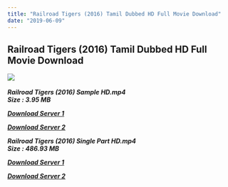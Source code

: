 ```yaml
---
title: "Railroad Tigers (2016) Tamil Dubbed HD Full Movie Download"
date: "2019-06-09"
---
```


## Railroad Tigers (2016) Tamil Dubbed HD Full Movie Download

![](https://images.moviebuff.com/8b00030c-beae-4aa3-99c0-23f0d7a5c0be?w=1000) 

 _**Railroad Tigers (2016) Sample HD.mp4  
Size : 3.95 MB**_

[_**Download Server 1**_](http://du1.wetransfer.vip/files/Tamil{c159298fb141cbadc7232f68964181f47c3dba5abf1fc31c2462b14f0846cd70}20Dubbed{c159298fb141cbadc7232f68964181f47c3dba5abf1fc31c2462b14f0846cd70}20Movies/Tamil{c159298fb141cbadc7232f68964181f47c3dba5abf1fc31c2462b14f0846cd70}20Recent{c159298fb141cbadc7232f68964181f47c3dba5abf1fc31c2462b14f0846cd70}20Dubbed{c159298fb141cbadc7232f68964181f47c3dba5abf1fc31c2462b14f0846cd70}20Movies/Railroad{c159298fb141cbadc7232f68964181f47c3dba5abf1fc31c2462b14f0846cd70}20Tigers{c159298fb141cbadc7232f68964181f47c3dba5abf1fc31c2462b14f0846cd70}20(2016)/Railroad{c159298fb141cbadc7232f68964181f47c3dba5abf1fc31c2462b14f0846cd70}20Tigers{c159298fb141cbadc7232f68964181f47c3dba5abf1fc31c2462b14f0846cd70}20(2016){c159298fb141cbadc7232f68964181f47c3dba5abf1fc31c2462b14f0846cd70}20{c159298fb141cbadc7232f68964181f47c3dba5abf1fc31c2462b14f0846cd70}20BDRip/Railroad{c159298fb141cbadc7232f68964181f47c3dba5abf1fc31c2462b14f0846cd70}20Tigers{c159298fb141cbadc7232f68964181f47c3dba5abf1fc31c2462b14f0846cd70}20(2016){c159298fb141cbadc7232f68964181f47c3dba5abf1fc31c2462b14f0846cd70}20{c159298fb141cbadc7232f68964181f47c3dba5abf1fc31c2462b14f0846cd70}20BDRip{c159298fb141cbadc7232f68964181f47c3dba5abf1fc31c2462b14f0846cd70}20Sample{c159298fb141cbadc7232f68964181f47c3dba5abf1fc31c2462b14f0846cd70}20HD.mp4)

[_**Download Server 2**_](http://du1.wetransfer.vip/files/Tamil{c159298fb141cbadc7232f68964181f47c3dba5abf1fc31c2462b14f0846cd70}20Dubbed{c159298fb141cbadc7232f68964181f47c3dba5abf1fc31c2462b14f0846cd70}20Movies/Tamil{c159298fb141cbadc7232f68964181f47c3dba5abf1fc31c2462b14f0846cd70}20Recent{c159298fb141cbadc7232f68964181f47c3dba5abf1fc31c2462b14f0846cd70}20Dubbed{c159298fb141cbadc7232f68964181f47c3dba5abf1fc31c2462b14f0846cd70}20Movies/Railroad{c159298fb141cbadc7232f68964181f47c3dba5abf1fc31c2462b14f0846cd70}20Tigers{c159298fb141cbadc7232f68964181f47c3dba5abf1fc31c2462b14f0846cd70}20(2016)/Railroad{c159298fb141cbadc7232f68964181f47c3dba5abf1fc31c2462b14f0846cd70}20Tigers{c159298fb141cbadc7232f68964181f47c3dba5abf1fc31c2462b14f0846cd70}20(2016){c159298fb141cbadc7232f68964181f47c3dba5abf1fc31c2462b14f0846cd70}20{c159298fb141cbadc7232f68964181f47c3dba5abf1fc31c2462b14f0846cd70}20BDRip/Railroad{c159298fb141cbadc7232f68964181f47c3dba5abf1fc31c2462b14f0846cd70}20Tigers{c159298fb141cbadc7232f68964181f47c3dba5abf1fc31c2462b14f0846cd70}20(2016){c159298fb141cbadc7232f68964181f47c3dba5abf1fc31c2462b14f0846cd70}20{c159298fb141cbadc7232f68964181f47c3dba5abf1fc31c2462b14f0846cd70}20BDRip{c159298fb141cbadc7232f68964181f47c3dba5abf1fc31c2462b14f0846cd70}20Sample{c159298fb141cbadc7232f68964181f47c3dba5abf1fc31c2462b14f0846cd70}20HD.mp4) 

_**Railroad Tigers (2016) Single Part HD.mp4  
Size : 486.93 MB**_

[_**Download Server 1**_](http://du1.wetransfer.vip/files/Tamil{c159298fb141cbadc7232f68964181f47c3dba5abf1fc31c2462b14f0846cd70}20Dubbed{c159298fb141cbadc7232f68964181f47c3dba5abf1fc31c2462b14f0846cd70}20Movies/Tamil{c159298fb141cbadc7232f68964181f47c3dba5abf1fc31c2462b14f0846cd70}20Recent{c159298fb141cbadc7232f68964181f47c3dba5abf1fc31c2462b14f0846cd70}20Dubbed{c159298fb141cbadc7232f68964181f47c3dba5abf1fc31c2462b14f0846cd70}20Movies/Railroad{c159298fb141cbadc7232f68964181f47c3dba5abf1fc31c2462b14f0846cd70}20Tigers{c159298fb141cbadc7232f68964181f47c3dba5abf1fc31c2462b14f0846cd70}20(2016)/Railroad{c159298fb141cbadc7232f68964181f47c3dba5abf1fc31c2462b14f0846cd70}20Tigers{c159298fb141cbadc7232f68964181f47c3dba5abf1fc31c2462b14f0846cd70}20(2016){c159298fb141cbadc7232f68964181f47c3dba5abf1fc31c2462b14f0846cd70}20{c159298fb141cbadc7232f68964181f47c3dba5abf1fc31c2462b14f0846cd70}20BDRip/Railroad{c159298fb141cbadc7232f68964181f47c3dba5abf1fc31c2462b14f0846cd70}20Tigers{c159298fb141cbadc7232f68964181f47c3dba5abf1fc31c2462b14f0846cd70}20(2016){c159298fb141cbadc7232f68964181f47c3dba5abf1fc31c2462b14f0846cd70}20{c159298fb141cbadc7232f68964181f47c3dba5abf1fc31c2462b14f0846cd70}20BDRip{c159298fb141cbadc7232f68964181f47c3dba5abf1fc31c2462b14f0846cd70}20Single{c159298fb141cbadc7232f68964181f47c3dba5abf1fc31c2462b14f0846cd70}20Part{c159298fb141cbadc7232f68964181f47c3dba5abf1fc31c2462b14f0846cd70}20HD.mp4)

[_**Download Server 2**_](http://du1.wetransfer.vip/files/Tamil{c159298fb141cbadc7232f68964181f47c3dba5abf1fc31c2462b14f0846cd70}20Dubbed{c159298fb141cbadc7232f68964181f47c3dba5abf1fc31c2462b14f0846cd70}20Movies/Tamil{c159298fb141cbadc7232f68964181f47c3dba5abf1fc31c2462b14f0846cd70}20Recent{c159298fb141cbadc7232f68964181f47c3dba5abf1fc31c2462b14f0846cd70}20Dubbed{c159298fb141cbadc7232f68964181f47c3dba5abf1fc31c2462b14f0846cd70}20Movies/Railroad{c159298fb141cbadc7232f68964181f47c3dba5abf1fc31c2462b14f0846cd70}20Tigers{c159298fb141cbadc7232f68964181f47c3dba5abf1fc31c2462b14f0846cd70}20(2016)/Railroad{c159298fb141cbadc7232f68964181f47c3dba5abf1fc31c2462b14f0846cd70}20Tigers{c159298fb141cbadc7232f68964181f47c3dba5abf1fc31c2462b14f0846cd70}20(2016){c159298fb141cbadc7232f68964181f47c3dba5abf1fc31c2462b14f0846cd70}20{c159298fb141cbadc7232f68964181f47c3dba5abf1fc31c2462b14f0846cd70}20BDRip/Railroad{c159298fb141cbadc7232f68964181f47c3dba5abf1fc31c2462b14f0846cd70}20Tigers{c159298fb141cbadc7232f68964181f47c3dba5abf1fc31c2462b14f0846cd70}20(2016){c159298fb141cbadc7232f68964181f47c3dba5abf1fc31c2462b14f0846cd70}20{c159298fb141cbadc7232f68964181f47c3dba5abf1fc31c2462b14f0846cd70}20BDRip{c159298fb141cbadc7232f68964181f47c3dba5abf1fc31c2462b14f0846cd70}20Single{c159298fb141cbadc7232f68964181f47c3dba5abf1fc31c2462b14f0846cd70}20Part{c159298fb141cbadc7232f68964181f47c3dba5abf1fc31c2462b14f0846cd70}20HD.mp4)
